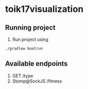 # toik17visualization

## Running project

1. Run project using

```
./gradlew bootrun
```


## Available endpoints

1. GET /type
2. Stomp@SockJS /fitness
